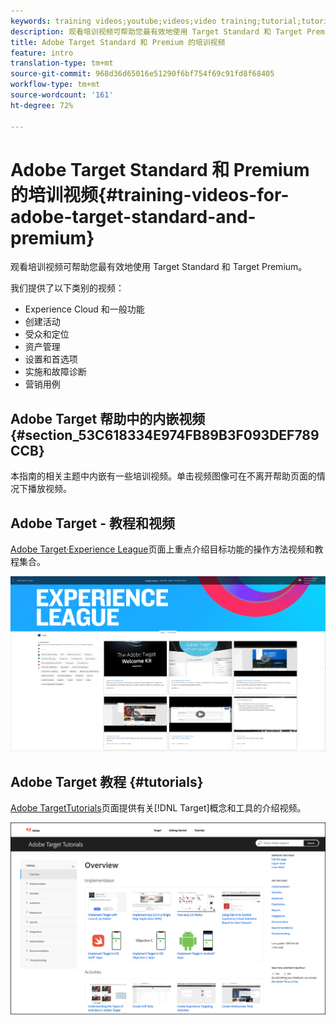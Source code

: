 ```yaml
---
keywords: training videos;youtube;videos;video training;tutorial;tutorials;video
description: 观看培训视频可帮助您最有效地使用 Target Standard 和 Target Premium。
title: Adobe Target Standard 和 Premium 的培训视频
feature: intro
translation-type: tm+mt
source-git-commit: 968d36d65016e51290f6bf754f69c91fd8f68405
workflow-type: tm+mt
source-wordcount: '161'
ht-degree: 72%

---
```



# Adobe Target Standard 和 Premium 的培训视频{#training-videos-for-adobe-target-standard-and-premium}

观看培训视频可帮助您最有效地使用 Target Standard 和 Target Premium。

我们提供了以下类别的视频：

* Experience Cloud 和一般功能
* 创建活动
* 受众和定位
* 资产管理
* 设置和首选项
* 实施和故障诊断
* 营销用例

## Adobe Target 帮助中的内嵌视频 {#section_53C618334E974FB89B3F093DEF789CCB}

本指南的相关主题中内嵌有一些培训视频。单击视频图像可在不离开帮助页面的情况下播放视频。

## Adobe Target - 教程和视频

[Adobe Target·Experience League](https://guided.adobe.com/#recommended/solutions/target)页面上重点介绍目标功能的操作方法视频和教程集合。

![Experience League 视频](/help/c-intro/assets/experience-league.png)

## Adobe Target 教程 {#tutorials}

[Adobe TargetTutorials](https://experienceleague.adobe.com/docs/target-learn/tutorials/overview.html)页面提供有关[!DNL Target]概念和工具的介绍视频。

![Adobe Target 教程](/help/c-intro/assets/adobe-target-tutorials-new.png)